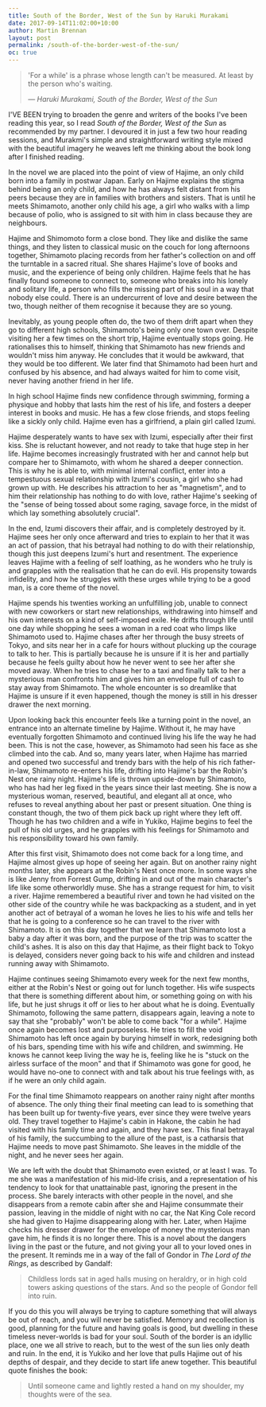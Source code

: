 ```yaml
---
title: South of the Border, West of the Sun by Haruki Murakami
date: 2017-09-14T11:02:00+10:00
author: Martin Brennan
layout: post
permalink: /south-of-the-border-west-of-the-sun/
oc: true
---
```


<blockquote class="hero"><p>'For a while' is a phrase whose length can't be measured. At least by the person who's waiting.</p><cite>— Haruki Murakami, South of the Border, West of the Sun</cite></blockquote>

<span class="first-letter">I</span>'VE BEEN trying to broaden the genre and writers of the books I've been reading this year, so I read _South of the Border, West of the Sun_ as recommended by my partner. I devoured it in just a few two hour reading sessions, and Murakmi's simple and straightforward writing style mixed with the beautiful imagery he weaves left me thinking about the book long after I finished reading.

<!--more-->

In the novel we are placed into the point of view of Hajime, an only child born into a family in postwar Japan. Early on Hajime explains the stigma behind being an only child, and how he has always felt distant from his peers because they are in families with brothers and sisters. That is until he meets Shimamoto, another only child his age, a girl who walks with a limp because of polio, who is assigned to sit with him in class because they are neighbours.

Hajime and Shimomoto form a close bond. They like and dislike the same things, and they listen to classical music on the couch for long afternoons together, Shimamoto placing records from her father's collection on and off the turntable in a sacred ritual. She shares Hajime's love of books and music, and the experience of being only children. Hajime feels that he has finally found someone to connect to, someone who breaks into his lonely and solitary life, a person who fills the missing part of his soul in a way that nobody else could. There is an undercurrent of love and desire between the two, though neither of them recognise it because they are so young.

Inevitably, as young people often do, the two of them drift apart when they go to different high schools, Shimamoto's being only one town over. Despite visiting her a few times on the short trip, Hajime eventually stops going. He rationalises this to himself, thinking that Shimamoto has new friends and wouldn't miss him anyway. He concludes that it would be awkward, that they would be too different. We later find that Shimamoto had been hurt and confused by his absence, and had always waited for him to come visit, never having another friend in her life.

In high school Hajime finds new confidence through swimming, forming a physique and hobby that lasts him the rest of his life, and fosters a deeper interest in books and music. He has a few close friends, and stops feeling like a sickly only child. Hajime even has a girlfriend, a plain girl called Izumi.

Hajime desperately wants to have sex with Izumi, especially after their first kiss. She is reluctant however, and not ready to take that huge step in her life. Hajime becomes increasingly frustrated with her and cannot help but compare her to Shimamoto, with whom he shared a deeper connection. This is why he is able to, with minimal internal conflict, enter into a tempestuous sexual relationship with Izumi's cousin, a girl who she had grown up with. He describes his attraction to her as "magnetism", and to him their relationship has nothing to do with love, rather Hajime's seeking of the "sense of being tossed about some raging, savage force, in the midst of which lay something absolutely crucial".

In the end, Izumi discovers their affair, and is completely destroyed by it. Hajime sees her only once afterward and tries to explain to her that it was an act of passion, that his betrayal had nothing to do with their relationship, though this just deepens Izumi's hurt and resentment. The experience leaves Hajime with a feeling of self loathing, as he wonders who he truly is and grapples with the realisation that he can do evil. His propensity towards infidelity, and how he struggles with these urges while trying to be a good man, is a core theme of the novel.

Hajime spends his twenties working an unfulfilling job, unable to connect with new coworkers or start new relationships, withdrawing into himself and his own interests on a kind of self-imposed exile. He drifts through life until one day while shopping he sees a woman in a red coat who limps like Shimamoto used to. Hajime chases after her through the busy streets of Tokyo, and sits near her in a cafe for hours without plucking up the courage to talk to her. This is partially because he is unsure if it is her and partially because he feels guilty about how he never went to see her after she moved away. When he tries to chase her to a taxi and finally talk to her a mysterious man confronts him and gives him an envelope full of cash to stay away from Shimamoto. The whole encounter is so dreamlike that Hajime is unsure if it even happened, though the money is still in his dresser drawer the next morning.

Upon looking back this encounter feels like a turning point in the novel, an entrance into an alternate timeline by Hajime. Without it, he may have eventually forgotten Shimamoto and continued living his life the way he had been. This is not the case, however, as Shimamoto had seen his face as she climbed into the cab. And so, many years later, when Hajime has married and opened two successful and trendy bars with the help of his rich father-in-law, Shimamoto re-enters his life, drifting into Hajime's bar the Robin's Nest one rainy night. Hajime's life is thrown upside-down by Shimamoto, who has had her leg fixed in the years since their last meeting. She is now a mysterious woman, reserved, beautiful, and elegant all at once, who refuses to reveal anything about her past or present situation. One thing is constant though, the two of them pick back up right where they left off. Though he has two children and a wife in Yukiko, Hajime begins to feel the pull of his old urges, and he grapples with his feelings for Shimamoto and his responsibility toward his own family.

After this first visit, Shimamoto does not come back for a long time, and Hajime almost gives up hope of seeing her again. But on another rainy night months later, she appears at the Robin's Nest once more. In some ways she is like Jenny from Forrest Gump, drifting in and out of the main character's life like some otherworldly muse. She has a strange request for him, to visit a river. Hajime remembered a beautiful river and town he had visited on the other side of the country while he was backpacking as a student, and in yet another act of betrayal of a woman he loves he lies to his wife and tells her that he is going to a conference so he can travel to the river with Shimamoto. It is on this day together that we learn that Shimamoto lost a baby a day after it was born, and the purpose of the trip was to scatter the child's ashes. It is also on this day that Hajime, as their flight back to Tokyo is delayed, considers never going back to his wife and children and instead running away with Shimamoto.

Hajime continues seeing Shimamoto every week for the next few months, either at the Robin's Nest or going out for lunch together. His wife suspects that there is something different about him, or something going on with his life, but he just shrugs it off or lies to her about what he is doing. Eventually Shimamoto, following the same pattern, disappears again, leaving a note to say that she "probably" won't be able to come back "for a while". Hajime once again becomes lost and purposeless. He tries to fill the void Shimamoto has left once again by burying himself in work, redesigning both of his bars, spending time with his wife and children, and swimming. He knows he cannot keep living the way he is, feeling like he is "stuck on the airless surface of the moon" and that if Shimamoto was gone for good, he would have no-one to connect with and talk about his true feelings with, as if he were an only child again.

For the final time Shimamoto reappears on another rainy night after months of absence. The only thing their final meeting can lead to is something that has been built up for twenty-five years, ever since they were twelve years old. They travel together to Hajime's cabin in Hakone, the cabin he had visited with his family time and again, and they have sex. This final betrayal of his family, the succumbing to the allure of the past, is a catharsis that Hajime needs to move past Shimamoto. She leaves in the middle of the night, and he never sees her again.

We are left with the doubt that Shimamoto even existed, or at least I was. To me she was a manifestation of his mid-life crisis, and a representation of his tendency to look for that unattainable past, ignoring the present in the process. She barely interacts with other people in the novel, and she disappears from a remote cabin after she and Hajime consummate their passion, leaving in the middle of night with no car, the Nat King Cole record she had given to Hajime disappearing along with her. Later, when Hajime checks his dresser drawer for the envelope of money the mysterious man gave him, he finds it is no longer there. This is a novel about the dangers living in the past or the future, and not giving your all to your loved ones in the present. It reminds me in a way of the fall of Gondor in _The Lord of the Rings_, as described by Gandalf:

> Childless lords sat in aged halls musing on heraldry, or in high cold towers asking questions of the stars. And so the people of Gondor fell into ruin.

 If you do this you will always be trying to capture something that will always be out of reach, and you will never be satisfied. Memory and recollection is good, planning for the future and having goals is good, but dwelling in these timeless never-worlds is bad for your soul. South of the border is an idyllic place, one we all strive to reach, but to the west of the sun lies only death and ruin. In the end, it is Yukiko and her love that pulls Hajime out of his depths of despair, and they decide to start life anew together. This beautiful quote finishes the book:

> Until someone came and lightly rested a hand on my shoulder, my thoughts were of the sea.